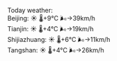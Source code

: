 Today weather:  
Beijing: ☀️   🌡️+9°C 🌬️→39km/h  
Tianjin: ☀️   🌡️+4°C 🌬️→19km/h  
Shijiazhuang: ☀️   🌡️+6°C 🌬️→11km/h  
Tangshan: ☀️   🌡️+4°C 🌬️→26km/h  
